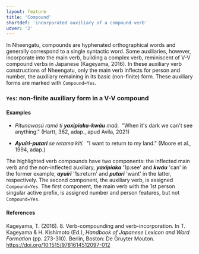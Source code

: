 ```yaml
---
layout: feature
title: 'Compound'
shortdef: 'incorporated auxiliary of a compound verb'
udver: '2'
---
```


In Nheengatu, compounds are hyphenated orthographical words and generally correspond to a single syntactic word. Some auxiliaries, however, incorporate into the main verb, building a complex verb, reminiscent of V-V compound verbs in Japanese (Kageyama, 2016). In these auxiliary verb constructions of Nheengatu, only the main verb inflects for person and number, the auxiliary remaining in its basic (non-finite) form. These auxiliary forms are marked with `Compound=Yes`.

### <a name="Yes">`Yes`</a>: non-finite auxiliary form in a V-V compound

#### Examples

* _Pitunawasú ramé ti **yaxipiaka-kwáu** maã.&nbsp;_  "When it's dark we can't see anything." (Hartt, 362, adap., apud Avila, 2021)

* _**Ayuíri-putari** se retama kití.&nbsp;_  "I want to return to my land." (Moore et al., 1994, adap.)

The highlighted verb compounds have two components:  the inflected main verb and the non-inflected auxiliary, _<b>yaxipiaka</b>_ '1p:see' and _<b>kwáu</b>_ 'can' in the former example, _<b>ayuíri</b>_ '1s:return' and _<b>putari</b>_ 'want' in the latter, respectively. The second component, the auxiliary verb, is assigned `Compound=Yes`. The first component, the main verb with the 1st person singular active prefix, is assigned number and person features, but not `Compound=Yes`.


#### References

Kageyama, T. (2016). 8. Verb-compounding and verb-incorporation. In T. Kageyama & H. Kishimoto (Ed.), *Handbook of Japanese Lexicon and Word Formation* (pp. 273-310). Berlin, Boston: De Gruyter Mouton. https://doi.org/10.1515/9781614512097-012

<!-- Interlanguage links updated Út 9. května 2023, 20:03:33 CEST -->
